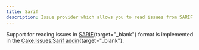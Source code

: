 ```yaml
---
title: Sarif
description: Issue provider which allows you to read issues from SARIF files.
---
```


Support for reading issues in [SARIF](https://sarifweb.azurewebsites.net/){target="_blank"} format
is implemented in the [Cake.Issues.Sarif addin](https://cakebuild.net/extensions/cake-issues-sarif/){target="_blank"}.
